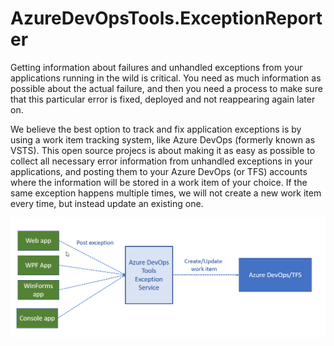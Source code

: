 # AzureDevOpsTools.ExceptionReporter

Getting information about failures and unhandled exceptions from your applications running in the wild is critical. You need as much information as possible about the actual failure, and then you need a process to make sure that this particular error is fixed, deployed and not reappearing again later on.

We believe the best option to track and fix application exceptions is by using a work item tracking system, like Azure DevOps (formerly known as VSTS). This open source projecs is about making it as easy as possible to collect all necessary error information from unhandled exceptions in your applications, and posting them to your Azure DevOps (or TFS) accounts where the information will be stored in a work item of your choice. If the same exception happens multiple times, we will not create a new work item every time, but instead update an existing one. 

![Kiku](images/exceptionreporter.png)
